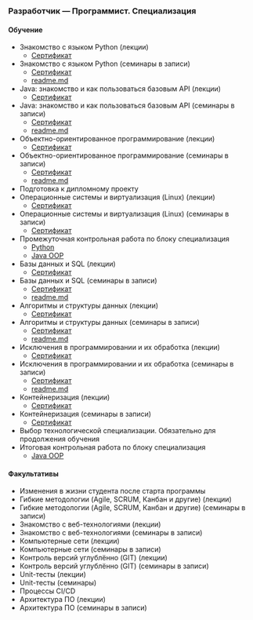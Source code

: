### Разработчик — Программист. Специализация

#### Обучение
- Знакомство с языком Python (лекции)
  - [Сертификат](https://gb.ru/certificates/2818881)
- Знакомство с языком Python (семинары в записи)
  - [Сертификат](https://gb.ru/certificates/2818882)
  - [readme.md](python/readme.md)
- Java: знакомство и как пользоваться базовым API (лекции)
  - [Сертификат](https://gb.ru/certificates/2818883)
- Java: знакомство и как пользоваться базовым API (семинары в записи)
  - [Сертификат](https://gb.ru/certificates/2818884)
  - [readme.md](java/readme.md)
- Объектно-ориентированное программирование (лекции)
  - [Сертификат](https://gb.ru/certificates/2818885)
- Объектно-ориентированное программирование (семинары в записи)
  - [Сертификат](https://gb.ru/certificates/2818886)
  - [readme.md](java-oop/readme.md)
- Подготовка к дипломному проекту
- Операционные системы и виртуализация (Linux) (лекции)
  - [Сертификат](https://gb.ru/certificates/2818887)
- Операционные системы и виртуализация (Linux) (семинары в записи)
  - [Сертификат](https://gb.ru/certificates/2818888)
- Промежуточная контрольная работа по блоку специализация
  - [Python](python/controlWork)
  - [Java OOP](java-oop/src/main/java/controlWork)
- Базы данных и SQL (лекции)
  - [Сертификат](https://gb.ru/certificates/2818890)
- Базы данных и SQL (семинары в записи)
  - [Сертификат](https://gb.ru/certificates/2818891)
  - [readme.md](database/readme.md)
- Алгоритмы и структуры данных (лекции)
  - [Сертификат](https://gb.ru/certificates/2818892)
- Алгоритмы и структуры данных (семинары в записи)
  - [Сертификат](https://gb.ru/certificates/2818893)
  - [readme.md](algorithms/readme.md)
- Исключения в программировании и их обработка (лекции)
  - [Сертификат](https://gb.ru/certificates/2818894)
- Исключения в программировании и их обработка (семинары в записи)
  - [Сертификат](https://gb.ru/certificates/2818895)
  - [readme.md](exceptions/readme.md)
- Контейнеризация (лекции)
  - [Сертификат](https://gb.ru/certificates/2818896)
- Контейнеризация (семинары в записи)
  - [Сертификат](https://gb.ru/certificates/2818897)
- Выбор технологической специализации. Обязательно для продолжения обучения
- Итоговая контрольная работа по блоку специализация
  - [Java OOP](java-oop/src/main/java/controlWork2)

#### Факультативы
- Изменения в жизни студента после старта программы
- Гибкие методологии (Agile, SCRUM, Канбан и другие) (лекции)
- Гибкие методологии (Agile, SCRUM, Канбан и другие) (семинары в записи)
- Знакомство с веб-технологиями (лекции)
- Знакомство с веб-технологиями (семинары в записи)
- Компьютерные сети (лекции)
- Компьютерные сети (семинары в записи)
- Контроль версий углублённо (GIT) (лекции)
- Контроль версий углублённо (GIT) (семинары в записи)
- Unit-тесты (лекции)
- Unit-тесты (семинары)
- Процессы CI/CD
- Архитектура ПО (лекции)
- Архитектура ПО (семинары в записи)